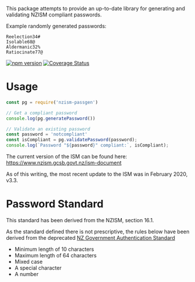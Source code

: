 This package attempts to provide an up-to-date library for generating and validating NZISM compliant passwords.

Example randomly generated passwords:

```
Reelection34#
Isolable68@
Aldermanic32%
Ratiocinate77@
```

[![npm version](https://badge.fury.io/js/nzism-passgen.svg)](https://www.npmjs.com/package/nzism-passgen)
[![Coverage Status](https://coveralls.io/repos/github/cam8001/nzism-passgen/badge.svg?branch=master)](https://coveralls.io/github/cam8001/nzism-passgen?branch=master)

# Usage

```javascript
const pg = require('nzism-passgen')

// Get a compliant password
console.log(pg.generatePassword())

// Validate an existing password
const password = 'notcompliant'
const isCompliant = pg.validatePassword(password);
console.log(`Password "${password}" compliant:`, isCompliant);
```

The current version of the ISM can be found here: https://www.nzism.gcsb.govt.nz/ism-document

As of this writing, the most recent update to the ISM was in February 2020, v3.3.

# Password Standard

This standard has been derived from the NZISM, section 16.1.

As the standard defined there is not prescriptive, the rules below have been derived from the deprecated [NZ Government Authentication Standard](https://snapshot.ict.govt.nz/guidance-and-resources/standards-compliance/authentication-standards/password-standard/index.html)

- Minimum length of 10 characters
- Maximum length of 64 characters
- Mixed case
- A special character
- A number

